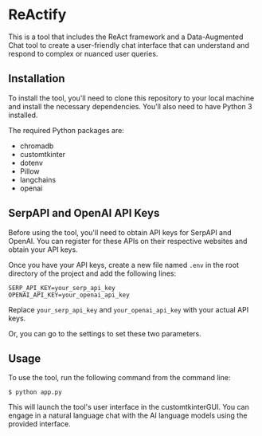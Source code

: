 # ReActify

This is a tool that includes the ReAct framework and a Data-Augmented Chat tool to create a user-friendly chat interface that can understand and respond to complex or nuanced user queries. 

## Installation

To install the tool, you'll need to clone this repository to your local machine and install the necessary dependencies. You'll also need to have Python 3 installed.

The required Python packages are:

- chromadb
- customtkinter
- dotenv
- Pillow
- langchains
- openai

## SerpAPI and OpenAI API Keys

Before using the tool, you'll need to obtain API keys for SerpAPI and OpenAI. You can register for these APIs on their respective websites and obtain your API keys.

Once you have your API keys, create a new file named `.env` in the root directory of the project and add the following lines:

```
SERP_API_KEY=your_serp_api_key
OPENAI_API_KEY=your_openai_api_key
```

Replace `your_serp_api_key` and `your_openai_api_key` with your actual API keys.

Or, you can go to the settings to set these two parameters.

## Usage

To use the tool, run the following command from the command line:

``$ python app.py``

This will launch the tool's user interface in the customtkinterGUI. You can engage in a natural language chat with the AI language models using the provided interface.



